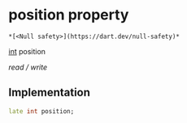 


# position property




    *[<Null safety>](https://dart.dev/null-safety)*


[int](https://api.flutter.dev/flutter/dart-core/int-class.html) position
  
_read / write_






## Implementation

```dart
late int position;


```







